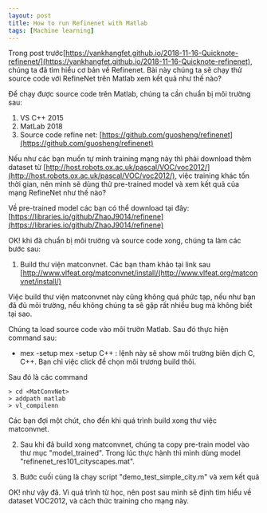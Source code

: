 ```yaml
---
layout: post
title: How to run Refinenet with Matlab
tags: [Machine learning]
---
```


Trong post trước[https://vankhangfet.github.io/2018-11-16-Quicknote-refinenet/](https://vankhangfet.github.io/2018-11-16-Quicknote-refinenet), chúng ta đã tìm hiểu cơ bản về Refinenet. Bài này chúng ta sẽ chạy thử source code với RefineNet trên Matlab xem kết quả như thế nào? 

Để chạy được source code trên Matlab, chúng ta cần chuẩn bị môi trường sau:
1. VS C++ 2015 
2. MatLab 2018 
3. Source code refine net:
   [https://github.com/guosheng/refinenet](https://github.com/guosheng/refinenet)
   
Nếu như các bạn muốn tự mình training mạng này thì phải download thêm dataset từ 
[http://host.robots.ox.ac.uk/pascal/VOC/voc2012/](http://host.robots.ox.ac.uk/pascal/VOC/voc2012/), việc training khác tốn thời gian, nên mình sẽ dùng thử pre-trained model và xem kết quả của mạng RefineNet như thế nào? 

Về pre-trained model các bạn có thể download tại đây:
[https://libraries.io/github/ZhaoJ9014/refinene](https://libraries.io/github/ZhaoJ9014/refinene)

OK! khi đã chuẩn bị môi trường và source code xong, chúng ta làm các bước sau:

1. Build thư viện matconvnet. Các bạn tham khảo tại link sau [http://www.vlfeat.org/matconvnet/install/(http://www.vlfeat.org/matconvnet/install/)

Việc build thư viện matconvnet này cũng không quá phức tạp, nếu như bạn đã đủ môi trường, nếu không chúng ta sẽ gặp rất nhiều bug mà không biết tại sao.

Chúng ta load source code vào môi trườn Matlab. Sau đó thực hiện command sau:
- mex -setup mex -setup C++ : lệnh này sẽ show môi trường biên dịch C, C++. Bạn chỉ việc click để chọn môi trương build thôi.

Sau đó là các command 

~~~~
> cd <MatConvNet>
> addpath matlab
> vl_compilenn
~~~~

Các bạn đợi một chút, cho đến khi quá trình build xong thư việc matconvnet. 
 
2. Sau khi đã build xong matconvnet, chúng ta copy pre-train model vào thư mục "model_trained". Trong lúc thực hành thì mình dùng model
"refinenet_res101_cityscapes.mat". 

3. Bước cuối cùng là chạy script "demo_test_simple_city.m" và xem kết quả 

OK! như vậy đã. Vì quá trình từ học, nên post sau mình sẽ định tìm hiểu về dataset VOC2012, và cách thức training cho mạng này.




